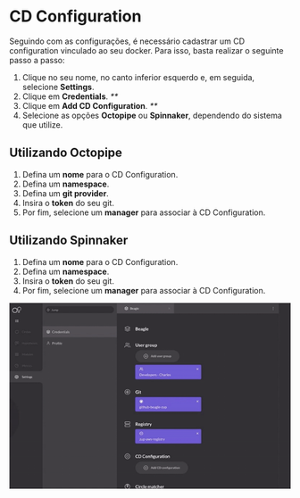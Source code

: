 # CD Configuration

Seguindo com as configurações, é necessário cadastrar um CD configuration vinculado ao seu docker. Para isso, basta realizar o seguinte passo a passo:

1. Clique no seu nome, no canto inferior esquerdo e, em seguida, selecione **Settings**.
2. Clique em **Credentials**. _\*\*_
3. Clique em **Add CD Configuration**. _\*\*_
4. Selecione as opções **Octopipe** ou **Spinnaker**, dependendo do sistema que utilize.

## Utilizando Octopipe

1. Defina um **nome** para o CD Configuration.
2. Defina um **namespace**.
3. Defina um **git provider**.
4. Insira o **token** do seu git. 
5. Por fim, selecione um **manager** para associar à CD Configuration. 

## Utilizando Spinnaker

1. Defina um **nome** para o CD Configuration.
2. Defina um **namespace**.
3. Insira o **token** do seu git. 
4. Por fim, selecione um **manager** para associar à CD Configuration. 

![](../../.gitbook/assets/cd-configuration-2-1.gif)

